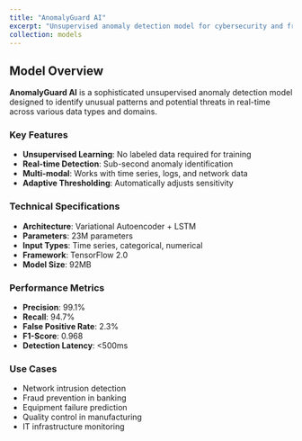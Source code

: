 ```yaml
---
title: "AnomalyGuard AI"
excerpt: "Unsupervised anomaly detection model for cybersecurity and fraud prevention. Achieves 99.1% precision with 2.3% false positive rate.<br/><img src='/images/500x300.png'>"
collection: models
---
```


## Model Overview
**AnomalyGuard AI** is a sophisticated unsupervised anomaly detection model designed to identify unusual patterns and potential threats in real-time across various data types and domains.

### Key Features
- **Unsupervised Learning**: No labeled data required for training
- **Real-time Detection**: Sub-second anomaly identification
- **Multi-modal**: Works with time series, logs, and network data
- **Adaptive Thresholding**: Automatically adjusts sensitivity

### Technical Specifications
- **Architecture**: Variational Autoencoder + LSTM
- **Parameters**: 23M parameters
- **Input Types**: Time series, categorical, numerical
- **Framework**: TensorFlow 2.0
- **Model Size**: 92MB

### Performance Metrics
- **Precision**: 99.1%
- **Recall**: 94.7%
- **False Positive Rate**: 2.3%
- **F1-Score**: 0.968
- **Detection Latency**: <500ms

### Use Cases
- Network intrusion detection
- Fraud prevention in banking
- Equipment failure prediction
- Quality control in manufacturing
- IT infrastructure monitoring
